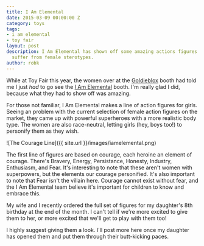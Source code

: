 ```yaml
---
title: I Am Elemental
date: 2015-03-09 00:00:00 Z
category: toys
tags:
- i am elemental
- toy fair
layout: post
description: I Am Elemental has shown off some amazing actions figures that don't
  suffer from female sterotypes.
author: robk
---
```


While at Toy Fair this year, the women over at the [Goldieblox](http://goldieblox.com) booth had told me I just *had* to go see the [I Am Elemental](http://iamelemental.com) booth. I'm really glad I did, because what they had to show off was amazing.

For those not familiar, I Am Elemental makes a line of action figures for girls. Seeing an problem with the current selection of female action figures on the market, they came up with powerful superheroes with a more realistic body type. The women are also race-neutral, letting girls (hey, boys too!) to personify them as they wish.

![The Courage Line]({{ site.url }}/images/iamelemental.png)

The first line of figures are based on courage, each heroine an element of courage. There's Bravery, Energy, Persistance, Honesty, Industry, Enthusiasm, and Fear. It's interesting to note that these aren't women with superpowers, but the elements our courage personified. It's also important to note that Fear isn't the villain here. Courage cannot exist without fear, and the I Am Elemental team believe it's important for children to know and embrace this.

My wife and I recently ordered the full set of figures for my daughter's 8th birthday at the end of the month. I can't tell if we're more excited to give them to her, or more excited that we'll get to play with them too!

I highly suggest giving them a look. I'll post more here once my daughter has opened them and put them through their butt-kicking paces.

